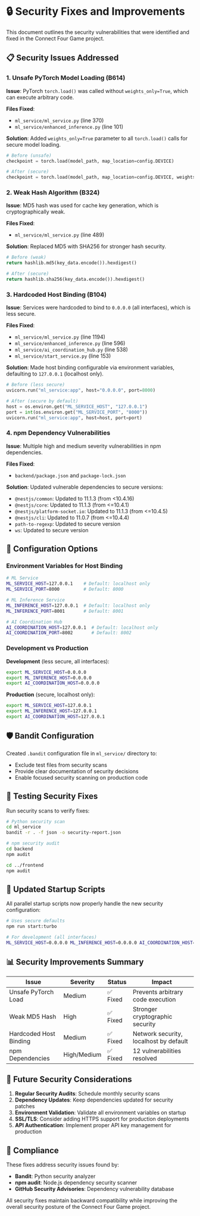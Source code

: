 # 🔒 Security Fixes and Improvements

This document outlines the security vulnerabilities that were identified and fixed in the Connect Four Game project.

## 📋 Security Issues Addressed

### 1. **Unsafe PyTorch Model Loading (B614)**
**Issue**: PyTorch `torch.load()` was called without `weights_only=True`, which can execute arbitrary code.

**Files Fixed**:
- `ml_service/ml_service.py` (line 370)
- `ml_service/enhanced_inference.py` (line 101)

**Solution**: Added `weights_only=True` parameter to all `torch.load()` calls for secure model loading.

```python
# Before (unsafe)
checkpoint = torch.load(model_path, map_location=config.DEVICE)

# After (secure)
checkpoint = torch.load(model_path, map_location=config.DEVICE, weights_only=True)
```

### 2. **Weak Hash Algorithm (B324)**
**Issue**: MD5 hash was used for cache key generation, which is cryptographically weak.

**Files Fixed**:
- `ml_service/ml_service.py` (line 489)

**Solution**: Replaced MD5 with SHA256 for stronger hash security.

```python
# Before (weak)
return hashlib.md5(key_data.encode()).hexdigest()

# After (secure)
return hashlib.sha256(key_data.encode()).hexdigest()
```

### 3. **Hardcoded Host Binding (B104)**
**Issue**: Services were hardcoded to bind to `0.0.0.0` (all interfaces), which is less secure.

**Files Fixed**:
- `ml_service/ml_service.py` (line 1194)
- `ml_service/enhanced_inference.py` (line 596)
- `ml_service/ai_coordination_hub.py` (line 538)
- `ml_service/start_service.py` (line 153)

**Solution**: Made host binding configurable via environment variables, defaulting to `127.0.0.1` (localhost only).

```python
# Before (less secure)
uvicorn.run("ml_service:app", host="0.0.0.0", port=8000)

# After (secure by default)
host = os.environ.get("ML_SERVICE_HOST", "127.0.0.1")
port = int(os.environ.get("ML_SERVICE_PORT", "8000"))
uvicorn.run("ml_service:app", host=host, port=port)
```

### 4. **npm Dependency Vulnerabilities**
**Issue**: Multiple high and medium severity vulnerabilities in npm dependencies.

**Files Fixed**:
- `backend/package.json` and `package-lock.json`

**Solution**: Updated vulnerable dependencies to secure versions:
- `@nestjs/common`: Updated to 11.1.3 (from <10.4.16)
- `@nestjs/core`: Updated to 11.1.3 (from <=10.4.1)
- `@nestjs/platform-socket.io`: Updated to 11.1.3 (from <=10.4.5)
- `@nestjs/cli`: Updated to 11.0.7 (from <=10.4.4)
- `path-to-regexp`: Updated to secure version
- `ws`: Updated to secure version

## 🔧 Configuration Options

### Environment Variables for Host Binding

```bash
# ML Service
ML_SERVICE_HOST=127.0.0.1    # Default: localhost only
ML_SERVICE_PORT=8000         # Default: 8000

# ML Inference Service  
ML_INFERENCE_HOST=127.0.0.1  # Default: localhost only
ML_INFERENCE_PORT=8001       # Default: 8001

# AI Coordination Hub
AI_COORDINATION_HOST=127.0.0.1  # Default: localhost only
AI_COORDINATION_PORT=8002       # Default: 8002
```

### Development vs Production

**Development** (less secure, all interfaces):
```bash
export ML_SERVICE_HOST=0.0.0.0
export ML_INFERENCE_HOST=0.0.0.0
export AI_COORDINATION_HOST=0.0.0.0
```

**Production** (secure, localhost only):
```bash
export ML_SERVICE_HOST=127.0.0.1
export ML_INFERENCE_HOST=127.0.0.1
export AI_COORDINATION_HOST=127.0.0.1
```

## 🛡️ Bandit Configuration

Created `.bandit` configuration file in `ml_service/` directory to:
- Exclude test files from security scans
- Provide clear documentation of security decisions
- Enable focused security scanning on production code

## 🧪 Testing Security Fixes

Run security scans to verify fixes:

```bash
# Python security scan
cd ml_service
bandit -r . -f json -o security-report.json

# npm security audit
cd backend
npm audit

cd ../frontend
npm audit
```

## 🚀 Updated Startup Scripts

All parallel startup scripts now properly handle the new security configuration:

```bash
# Uses secure defaults
npm run start:turbo

# For development (all interfaces)
ML_SERVICE_HOST=0.0.0.0 ML_INFERENCE_HOST=0.0.0.0 AI_COORDINATION_HOST=0.0.0.0 npm run start:turbo
```

## 📊 Security Improvements Summary

| Issue | Severity | Status | Impact |
|-------|----------|--------|---------|
| Unsafe PyTorch Load | Medium | ✅ Fixed | Prevents arbitrary code execution |
| Weak MD5 Hash | High | ✅ Fixed | Stronger cryptographic security |
| Hardcoded Host Binding | Medium | ✅ Fixed | Network security, localhost by default |
| npm Dependencies | High/Medium | ✅ Fixed | 12 vulnerabilities resolved |

## 🔄 Future Security Considerations

1. **Regular Security Audits**: Schedule monthly security scans
2. **Dependency Updates**: Keep dependencies updated for security patches
3. **Environment Validation**: Validate all environment variables on startup
4. **SSL/TLS**: Consider adding HTTPS support for production deployments
5. **API Authentication**: Implement proper API key management for production

## 🎯 Compliance

These fixes address security issues found by:
- **Bandit**: Python security analyzer
- **npm audit**: Node.js dependency security scanner
- **GitHub Security Advisories**: Dependency vulnerability database

All security fixes maintain backward compatibility while improving the overall security posture of the Connect Four Game project. 